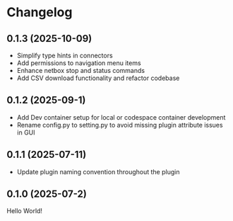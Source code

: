 # Changelog


## 0.1.3 (2025-10-09)
* Simplify type hints in connectors
* Add permissions to navigation menu items
* Enhance netbox stop and status commands
* Add CSV download functionality and refactor codebase


## 0.1.2 (2025-09-1)

* Add Dev container setup for local or codespace container development
* Rename config.py to setting.py to avoid missing plugin attribute issues in GUI

## 0.1.1 (2025-07-11)

* Update plugin naming convention throughout the plugin

## 0.1.0 (2025-07-2)

Hello World!